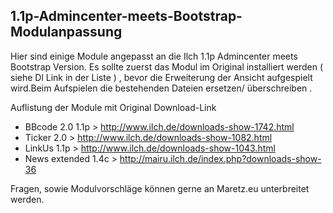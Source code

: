 1.1p-Admincenter-meets-Bootstrap-Modulanpassung
----------------------------------------------

Hier sind einige Module angepasst an die Ilch 1.1p Admincenter meets Bootstrap Version.
Es sollte zuerst das Modul im Original installiert werden ( siehe Dl Link in der Liste ) , bevor die Erweiterung der Ansicht aufgespielt wird.Beim Aufspielen die bestehenden Dateien ersetzen/ überschreiben .

Auflistung der Module mit Original Download-Link


- BBcode 2.0 1.1p > http://www.ilch.de/downloads-show-1742.html
- Ticker 2.0 > http://www.ilch.de/downloads-show-1082.html
- LinkUs 1.1p > http://www.ilch.de/downloads-show-1043.html
- News extended 1.4c > http://mairu.ilch.de/index.php?downloads-show-36


Fragen, sowie Modulvorschläge können gerne an Maretz.eu unterbreitet werden.

